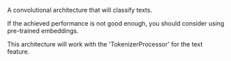 A convolutional architecture that will classify texts.

If the achieved performance is not good enough, you should consider using pre-trained embeddings.

This architecture will work with the 'TokenizerProcessor' for the text feature.